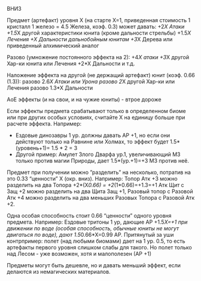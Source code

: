 ВНИЗ

Предмет (артефакт) уровня Х (на старте Х=1, приведенная стоимость 1 кристалл 1 железо = 4.5 Железа, коэф. 0.3) может давать:
+2*Х Атаки
+1.5*Х другой характеристики юнита (кроме дальности стрельбы)
+1.5*Х Лечения
+Х Дальности дальнобойным юнитам
+3*Х Дерева или приведенный алхимический аналог

Разово (умножение постоянного эффекта на 2):
+4*Х атаки
+3*Х другой Хар-ки юнита или Лечения
+2*Х Дальности
и т.д.

Наложение эффекта на другой (не держащий артефакт) юнит (коэф. 0.66 (1.3)):
разово 2.6*Х Атаки или Урона
разово 2*Х другой Хар-ки или Лечения
разово 1.3*Х Дальности

АоЕ эффекты (и на свои, и на чужие юниты) - втрое дороже

Если эффекты предмета срабатывают только в определенном биоме или при других особых условиях, считайте Х на единицу больше при расчете эффекта. Например:
- Ездовые динозавры 1 ур. должны давать АР +1, но если они действуют только на Равнине или Холмах, то эффект будет 1.5*(уровень+1)= 1.5 * 2 = 3
- Другой пример: Амулет Злого Дварфа ур.1, увеличивающий МЗ только против магии Природы, дает 1.5*(ур.+1)=+3 МЗ против неё.

Предмет при получении можно ”разделить” на несколько, потратив на это 0.33 “ценности” Х (окр. вниз). Например:
Топор Атк +3 можно разделить на два Топора +2*(Х*0.66) = +2*(1*0.66)=+1.3=+1 Атк
Щит с Защ +2 можно разделить на два Щита Защ +1,
Разовый топор с Разовой Атк +4 можно разделить на два меньших Разовых Топора с Разовой Атк +2. 

Одна особая способность стоит 0.66 “ценности” одного уровня предмета. Например:
Ездовые тритоны 1 ур, дающие АР +1.5*Х=+1 при движении по воде (особая способность, обычные юниты не могут двигаться по воде), дают 1.5*0.66*Х=0.99 АР.
Притянутый за уши контрпример: полет (над любыми биомами) дает на 1 ур. 0.5, то есть артефакты первого уровня слишком слабы для такого. Но полет только над Лесом - уже возможен, хотя и малополезен (АР +1)

Предметы могут быть дешевле, но и давать меньший эффект, если делаются из немагических материалов.
